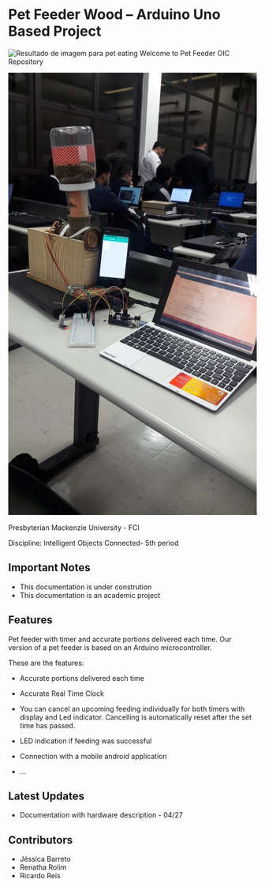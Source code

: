 # Pet Feeder Wood – Arduino Uno Based Project

![Resultado de imagem para pet eating](https://pv-web-01t.s3.amazonaws.com/wordpress/wp-content/uploads/2013/12/Pets-that-Dont-Chew-Their-Food.jpg)
Welcome to Pet Feeder OIC Repository 

![PetFeeder](https://github.com/renatharolim/petfeederOIC/blob/master/PetFeeder.jpeg)

Presbyterian Mackenzie University - FCI

Discipline: Intelligent Objects Connected- 5th period

## Important Notes

- This documentation is under constrution
- This documentation is an academic project

## Features

 Pet feeder with timer and accurate portions delivered each time.
 Our version of a pet feeder is based on an Arduino microcontroller. 

 These are the features:

 -   Accurate portions delivered each time

 -   Accurate Real Time Clock

 -   You can cancel an upcoming feeding individually for both timers with display and Led indicator. Cancelling is automatically reset  after the set time has passed.

 -   LED indication if feeding was successful

 -	Connection with  a mobile android application

 - ...	

 ## Latest Updates

-   Documentation with hardware description - 04/27

## Contributors
-  Jéssica Barreto
-  Renatha Rolim
-  Ricardo Reis

